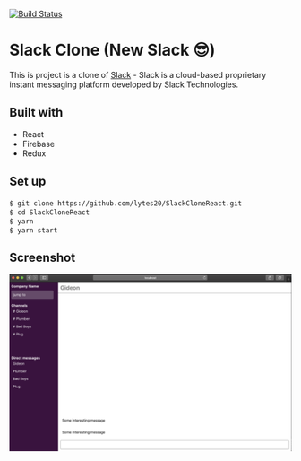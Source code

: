 [![Build Status](https://travis-ci.org/lytes20/SlackCloneReact.svg?branch=master)](https://travis-ci.org/lytes20/SlackCloneReact)

# Slack Clone (New Slack 😎)
This is project is a clone of [Slack](https://slack.com) - Slack is a cloud-based proprietary instant messaging platform developed by Slack Technologies.

## Built with
- React
- Firebase
- Redux

## Set up

    $ git clone https://github.com/lytes20/SlackCloneReact.git
    $ cd SlackCloneReact
    $ yarn
    $ yarn start

## Screenshot
 ![Preview](screenshots/slackclone_image3.png)
